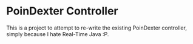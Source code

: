 PoinDexter Controller
=====================

This is a project to attempt to re-write the existing PoinDexter controller, simply because
I hate Real-Time Java :P.

